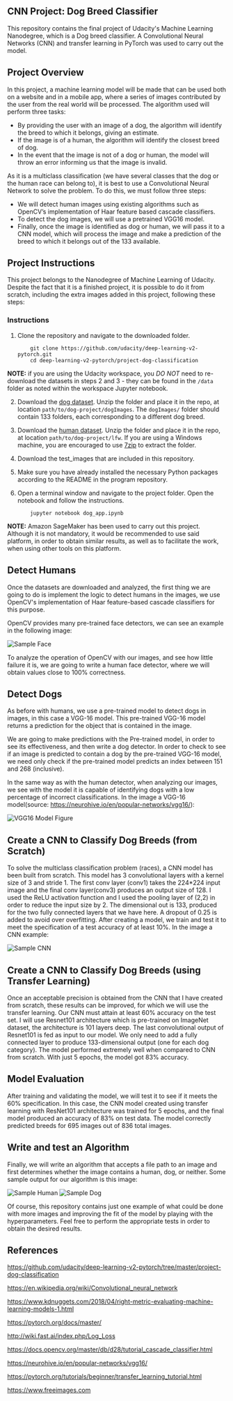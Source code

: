 [//]: # (Image References)

[image1]: ./images/example_face.png "Sample Face"
[image2]: ./images/sample_human_output.png "Sample Human"
[image3]: ./images/vgg16_model_draw.png "VGG16 Model Figure"
[image4]: ./images/vgg16_model.png "VGG-16 Model Layers"
[image5]: ./images/sample_dog_output.png "Sample Dog"
[image6]: ./images/sample_cnn.png "Sample CNN"

## CNN Project: Dog Breed Classifier

This repository contains the final project of Udacity's Machine Learning Nanodegree, which is a Dog breed classifier. A Convolutional Neural Networks (CNN) and transfer learning in PyTorch was used to carry out the model.

## Project Overview

In this project, a machine learning model will be made that can be used both on a website and in a mobile app, where a series of images contributed by the user from the real world will be processed. The algorithm used will perform three tasks:

   - By providing the user with an image of a dog, the algorithm will identify the breed to which it belongs, giving an estimate.
   - If the image is of a human, the algorithm will identify the closest breed of dog.
   - In the event that the image is not of a dog or human, the model will throw an error informing us that the image is invalid.

As it is a multiclass classification (we have several classes that the dog or the human race can belong to), it is best to use a Convolutional Neural Network to solve the problem. To do this, we must follow three steps:

   - We will detect human images using existing algorithms such as OpenCV’s implementation of Haar feature based cascade classifiers.
   - To detect the dog images, we will use a pretrained VGG16 model.
   - Finally, once the image is identified as dog or human, we will pass it to a CNN model, which will process the image and make a prediction of the breed to    which it belongs out of the 133 available.


## Project Instructions

This project belongs to the Nanodegree of Machine Learning of Udacity. Despite the fact that it is a finished project, it is possible to do it from scratch, including the extra images added in this project, following these steps:

### Instructions

1. Clone the repository and navigate to the downloaded folder.
	
	```	
		git clone https://github.com/udacity/deep-learning-v2-pytorch.git
		cd deep-learning-v2-pytorch/project-dog-classification
	```
	
__NOTE:__ if you are using the Udacity workspace, you *DO NOT* need to re-download the datasets in steps 2 and 3 - they can be found in the `/data` folder as noted within the workspace Jupyter notebook.

2. Download the [dog dataset](https://s3-us-west-1.amazonaws.com/udacity-aind/dog-project/dogImages.zip).  Unzip the folder and place it in the repo, at location `path/to/dog-project/dogImages`.  The `dogImages/` folder should contain 133 folders, each corresponding to a different dog breed.
3. Download the [human dataset](http://vis-www.cs.umass.edu/lfw/lfw.tgz).  Unzip the folder and place it in the repo, at location `path/to/dog-project/lfw`.  If you are using a Windows machine, you are encouraged to use [7zip](http://www.7-zip.org/) to extract the folder. 
4. Download the test_images that are included in this repository.
5. Make sure you have already installed the necessary Python packages according to the README in the program repository.
6. Open a terminal window and navigate to the project folder. Open the notebook and follow the instructions.
	
	```
		jupyter notebook dog_app.ipynb
	```

__NOTE:__ Amazon SageMaker has been used to carry out this project. Although it is not mandatory, it would be recommended to use said platform, in order to obtain similar results, as well as to facilitate the work, when using other tools on this platform.


## Detect Humans

Once the datasets are downloaded and analyzed, the first thing we are going to do is implement the logic to detect humans in the images, we use OpenCV's implementation of Haar feature-based cascade classifiers for this purpose.

OpenCV provides many pre-trained face detectors, we can see an example in the following image:

![Sample Face][image1]

To analyze the operation of OpenCV with our images, and see how little failure it is, we are going to write a human face detector, where we will obtain values close to 100% correctness.

## Detect Dogs

As before with humans, we use a pre-trained model to detect dogs in images, in this case a VGG-16 model. This pre-trained VGG-16 model returns a prediction for the object that is contained in the image.

We are going to make predictions with the Pre-trained model, in order to see its effectiveness, and then write a dog detector. In order to check to see if an image is predicted to contain a dog by the pre-trained VGG-16 model, we need only check if the pre-trained model predicts an index between 151 and 268 (inclusive).

In the same way as with the human detector, when analyzing our images, we see with the model it is capable of identifying dogs with a low percentage of incorrect classifications. In the image a VGG-16 model(source: https://neurohive.io/en/popular-networks/vgg16/):

![VGG16 Model Figure][image3]


## Create a CNN to Classify Dog Breeds (from Scratch)

To solve the multiclass classification problem (races), a CNN model has been built from scratch. This model has 3 convolutional layers with a kernel size of 3 and stride 1. The first conv layer (conv1) takes the 224*224 input image and the final conv layer(conv3) produces an output size of 128.
I used the ReLU activation function and I used the pooling layer of (2,2) in order to reduce the input size by 2. The dimensional out is 133, produced for the two fully connected layers that we have here. A dropout of 0.25 is added to avoid over overfitting. After creating a model, we train and test it to meet the specification of a test accuracy of at least 10%. In the image a CNN example:

![Sample CNN][image6]


## Create a CNN to Classify Dog Breeds (using Transfer Learning)

Once an acceptable precision is obtained from the CNN that I have created from scratch, these results can be improved, for which we will use the transfer learning. Our CNN must attain at least 60% accuracy on the test set. 
I will use Resnet101 architecture which is pre-trained on ImageNet dataset, the architecture is 101 layers deep. The last convolutional output of Resnet101 is fed as input to our model. We only need to add a fully connected layer to produce 133-dimensional output (one for each dog category). The model performed extremely well when compared to CNN from scratch. With just 5 epochs, the model got 83% accuracy.


## Model Evaluation

After training and validating the model, we will test it to see if it meets the 60% specification. In this case, the CNN model created using transfer learning with ResNet101 architecture was trained for 5 epochs, and the final model produced an accuracy of 83% on test data. The model correctly predicted breeds for 695 images out of 836 total images.


## Write and test an Algorithm

Finally, we will write an algorithm that accepts a file path to an image and first determines whether the image contains a human, dog, or neither. Some sample output for our algorithm is this image:

![Sample Human][image2]                          ![Sample Dog][image5]

Of course, this repository contains just one example of what could be done with more images and improving the fit of the model by playing with the hyperparameters. Feel free to perform the appropriate tests in order to obtain the desired results.

## References

https://github.com/udacity/deep-learning-v2-pytorch/tree/master/project-dog-classification

https://en.wikipedia.org/wiki/Convolutional_neural_network

https://www.kdnuggets.com/2018/04/right-metric-evaluating-machine-learning-models-1.html

https://pytorch.org/docs/master/

http://wiki.fast.ai/index.php/Log_Loss

https://docs.opencv.org/master/db/d28/tutorial_cascade_classifier.html

https://neurohive.io/en/popular-networks/vgg16/

https://pytorch.org/tutorials/beginner/transfer_learning_tutorial.html

https://www.freeimages.com

